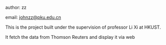 author: zz

email:	johnzz@pku.edu.cn


This is the project built under the supervision of professor Li Xi at HKUST.

It fetch the data from Thomson Reuters and display it via web 